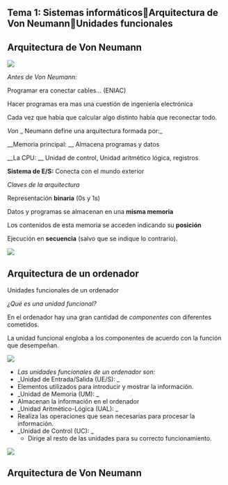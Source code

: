 ## Tema 1: Sistemas informáticosArquitectura de Von NeumannUnidades funcionales

## Arquitectura de Von Neumann

![](img/61%20Arquitectura%20del%20ordenador0.png)

_Antes de Von Neumann:_

Programar era conectar cables\.\.\. \(ENIAC\)

Hacer programas era mas una cuestión de ingeniería electrónica

Cada vez que había que calcular algo distinto había que reconectar todo\.

_Von_  _ Neumann define una arquitectura formada por:_

__Memoria principal: __ Almacena programas y datos

__La CPU: __ Unidad de control, Unidad aritmético lógica, registros

__Sistema de E/S:__  Conecta con el mundo exterior

_Claves de la arquitectura_

Representación  __binaria__  \(0s y 1s\)

Datos y programas se almacenan en una  __misma memoria__

Los contenidos de esta memoria se acceden indicando su  __posición__

Ejecución en  __secuencia__  \(salvo que se indique lo contrario\)\.

![](img/61%20Arquitectura%20del%20ordenador1.png)

## Arquitectura de un ordenador

Unidades funcionales de un ordenador

_¿Qué es una unidad funcional?_

En el ordenador hay una gran cantidad de  _componentes_  con diferentes cometidos\.

La unidad funcional engloba a los componentes de acuerdo con la función que desempeñan\.

![](img/61%20Arquitectura%20del%20ordenador2.png)

* _Las unidades funcionales de un ordenador son:_
* _Unidad de Entrada/Salida \(UE/S\):  _
* Elementos utilizados para introducir y mostrar la información\.
* _Unidad de Memoria \(UM\): _
* Almacenan la información en el ordenador
* _Unidad Aritmético\-Lógica \(UAL\): _
* Realiza las operaciones que sean necesarias para procesar la información\.
* _Unidad de Control \(UC\): _
  * Dirige al resto de las unidades para su correcto funcionamiento\.

![](img/61%20Arquitectura%20del%20ordenador3.png)

## Arquitectura de Von Neumann

